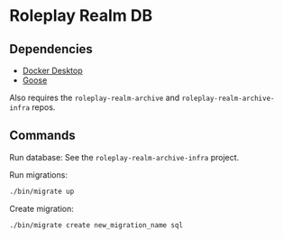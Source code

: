 # Roleplay Realm DB

## Dependencies

- [Docker Desktop](https://docs.docker.com/desktop/)
- [Goose](https://github.com/pressly/goose)

Also requires the `roleplay-realm-archive` and `roleplay-realm-archive-infra` repos.

## Commands

Run database: See the `roleplay-realm-archive-infra` project.

Run migrations:

```sh
./bin/migrate up
```

Create migration:

```sh
./bin/migrate create new_migration_name sql
```